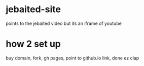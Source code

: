 # jebaited-site
points to the jebaited video but its an iframe of youtube

# how 2 set up
buy domain, fork, gh pages, point to github.io link, done ez clap

